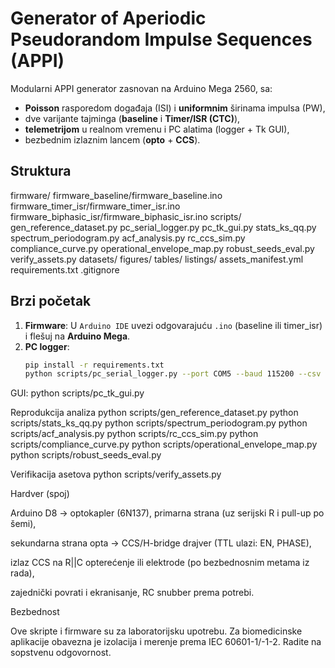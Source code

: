 # Generator of Aperiodic Pseudorandom Impulse Sequences (APPI)

Modularni APPI generator zasnovan na Arduino Mega 2560, sa:
- **Poisson** rasporedom događaja (ISI) i **uniformnim** širinama impulsa (PW),
- dve varijante tajminga (**baseline** i **Timer/ISR (CTC)**),
- **telemetrijom** u realnom vremenu i PC alatima (logger + Tk GUI),
- bezbednim izlaznim lancem (**opto** + **CCS**).

## Struktura

firmware/
firmware_baseline/firmware_baseline.ino
firmware_timer_isr/firmware_timer_isr.ino
firmware_biphasic_isr/firmware_biphasic_isr.ino
scripts/
gen_reference_dataset.py
pc_serial_logger.py
pc_tk_gui.py
stats_ks_qq.py
spectrum_periodogram.py
acf_analysis.py
rc_ccs_sim.py
compliance_curve.py
operational_envelope_map.py
robust_seeds_eval.py
verify_assets.py
datasets/
figures/
tables/
listings/
assets_manifest.yml
requirements.txt
.gitignore


## Brzi početak
1. **Firmware**: U `Arduino IDE` uvezi odgovarajuću `.ino` (baseline ili timer_isr) i flešuj na **Arduino Mega**.
2. **PC logger**:
   ```bash
   pip install -r requirements.txt
   python scripts/pc_serial_logger.py --port COM5 --baud 115200 --csv logs/events.csv --lambda 2.0 --pwmin 50 --pwmax 1000 --seed analog --start

GUI:
python scripts/pc_tk_gui.py


Reprodukcija analiza
python scripts/gen_reference_dataset.py
python scripts/stats_ks_qq.py
python scripts/spectrum_periodogram.py
python scripts/acf_analysis.py
python scripts/rc_ccs_sim.py
python scripts/compliance_curve.py
python scripts/operational_envelope_map.py
python scripts/robust_seeds_eval.py

Verifikacija asetova
python scripts/verify_assets.py


Hardver (spoj)

Arduino D8 → optokapler (6N137), primarna strana (uz serijski R i pull-up po šemi),

sekundarna strana opta → CCS/H-bridge drajver (TTL ulazi: EN, PHASE),

izlaz CCS na R||C opterećenje ili elektrode (po bezbednosnim metama iz rada),

zajednički povrati i ekranisanje, RC snubber prema potrebi.

Bezbednost

Ove skripte i firmware su za laboratorijsku upotrebu. Za biomedicinske aplikacije obavezna je izolacija i merenje prema IEC 60601-1/-1-2. Radite na sopstvenu odgovornost.

